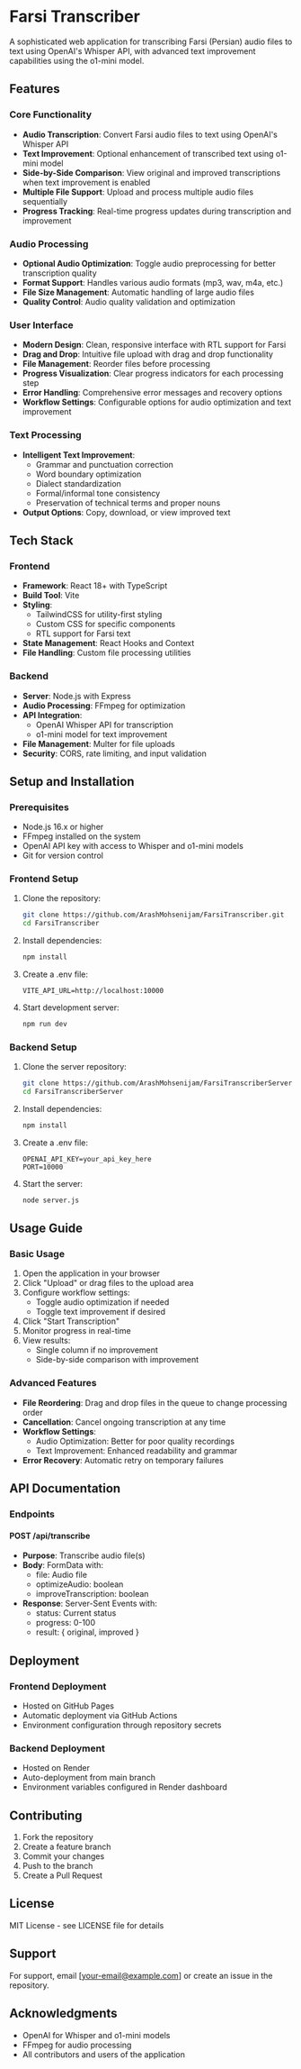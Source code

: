 # Farsi Transcriber

A sophisticated web application for transcribing Farsi (Persian) audio files to text using OpenAI's Whisper API, with advanced text improvement capabilities using the o1-mini model.

## Features

### Core Functionality
- **Audio Transcription**: Convert Farsi audio files to text using OpenAI's Whisper API
- **Text Improvement**: Optional enhancement of transcribed text using o1-mini model
- **Side-by-Side Comparison**: View original and improved transcriptions when text improvement is enabled
- **Multiple File Support**: Upload and process multiple audio files sequentially
- **Progress Tracking**: Real-time progress updates during transcription and improvement

### Audio Processing
- **Optional Audio Optimization**: Toggle audio preprocessing for better transcription quality
- **Format Support**: Handles various audio formats (mp3, wav, m4a, etc.)
- **File Size Management**: Automatic handling of large audio files
- **Quality Control**: Audio quality validation and optimization

### User Interface
- **Modern Design**: Clean, responsive interface with RTL support for Farsi
- **Drag and Drop**: Intuitive file upload with drag and drop functionality
- **File Management**: Reorder files before processing
- **Progress Visualization**: Clear progress indicators for each processing step
- **Error Handling**: Comprehensive error messages and recovery options
- **Workflow Settings**: Configurable options for audio optimization and text improvement

### Text Processing
- **Intelligent Text Improvement**:
  - Grammar and punctuation correction
  - Word boundary optimization
  - Dialect standardization
  - Formal/informal tone consistency
  - Preservation of technical terms and proper nouns
- **Output Options**: Copy, download, or view improved text

## Tech Stack

### Frontend
- **Framework**: React 18+ with TypeScript
- **Build Tool**: Vite
- **Styling**: 
  - TailwindCSS for utility-first styling
  - Custom CSS for specific components
  - RTL support for Farsi text
- **State Management**: React Hooks and Context
- **File Handling**: Custom file processing utilities

### Backend
- **Server**: Node.js with Express
- **Audio Processing**: FFmpeg for optimization
- **API Integration**:
  - OpenAI Whisper API for transcription
  - o1-mini model for text improvement
- **File Management**: Multer for file uploads
- **Security**: CORS, rate limiting, and input validation

## Setup and Installation

### Prerequisites
- Node.js 16.x or higher
- FFmpeg installed on the system
- OpenAI API key with access to Whisper and o1-mini models
- Git for version control

### Frontend Setup
1. Clone the repository:
   ```bash
   git clone https://github.com/ArashMohsenijam/FarsiTranscriber.git
   cd FarsiTranscriber
   ```

2. Install dependencies:
   ```bash
   npm install
   ```

3. Create a .env file:
   ```env
   VITE_API_URL=http://localhost:10000
   ```

4. Start development server:
   ```bash
   npm run dev
   ```

### Backend Setup
1. Clone the server repository:
   ```bash
   git clone https://github.com/ArashMohsenijam/FarsiTranscriberServer.git
   cd FarsiTranscriberServer
   ```

2. Install dependencies:
   ```bash
   npm install
   ```

3. Create a .env file:
   ```env
   OPENAI_API_KEY=your_api_key_here
   PORT=10000
   ```

4. Start the server:
   ```bash
   node server.js
   ```

## Usage Guide

### Basic Usage
1. Open the application in your browser
2. Click "Upload" or drag files to the upload area
3. Configure workflow settings:
   - Toggle audio optimization if needed
   - Toggle text improvement if desired
4. Click "Start Transcription"
5. Monitor progress in real-time
6. View results:
   - Single column if no improvement
   - Side-by-side comparison with improvement

### Advanced Features
- **File Reordering**: Drag and drop files in the queue to change processing order
- **Cancellation**: Cancel ongoing transcription at any time
- **Workflow Settings**:
  - Audio Optimization: Better for poor quality recordings
  - Text Improvement: Enhanced readability and grammar
- **Error Recovery**: Automatic retry on temporary failures

## API Documentation

### Endpoints

#### POST /api/transcribe
- **Purpose**: Transcribe audio file(s)
- **Body**: FormData with:
  - file: Audio file
  - optimizeAudio: boolean
  - improveTranscription: boolean
- **Response**: Server-Sent Events with:
  - status: Current status
  - progress: 0-100
  - result: { original, improved }

## Deployment

### Frontend Deployment
- Hosted on GitHub Pages
- Automatic deployment via GitHub Actions
- Environment configuration through repository secrets

### Backend Deployment
- Hosted on Render
- Auto-deployment from main branch
- Environment variables configured in Render dashboard

## Contributing

1. Fork the repository
2. Create a feature branch
3. Commit your changes
4. Push to the branch
5. Create a Pull Request

## License

MIT License - see LICENSE file for details

## Support

For support, email [your-email@example.com] or create an issue in the repository.

## Acknowledgments

- OpenAI for Whisper and o1-mini models
- FFmpeg for audio processing
- All contributors and users of the application
